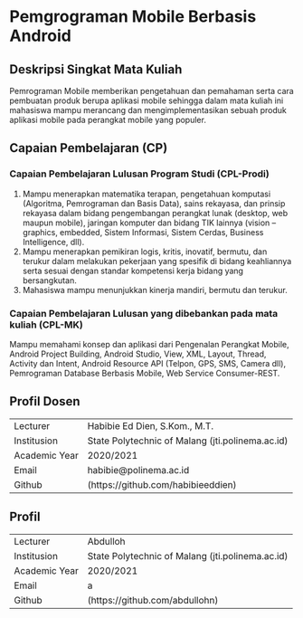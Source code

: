 # Pemgrograman Mobile Berbasis Android

## Deskripsi Singkat Mata Kuliah

Pemrograman Mobile memberikan pengetahuan dan pemahaman serta cara pembuatan produk berupa aplikasi 
mobile sehingga dalam mata kuliah ini mahasiswa mampu merancang dan mengimplementasikan sebuah produk aplikasi mobile pada perangkat mobile yang populer.

## Capaian Pembelajaran (CP)

### Capaian Pembelajaran Lulusan Program Studi   (CPL-Prodi)     

1. Mampu menerapkan matematika terapan, pengetahuan komputasi (Algoritma, Pemrograman dan Basis Data), sains rekayasa, dan prinsip rekayasa dalam bidang pengembangan 
perangkat lunak (desktop, web maupun mobile), jaringan komputer dan bidang TIK lainnya (vision – graphics, embedded, Sistem Informasi, Sistem Cerdas, Business Intelligence, dll).
2. Mampu menerapkan pemikiran logis, kritis, inovatif, bermutu, dan terukur dalam melakukan pekerjaan yang spesifik di bidang keahliannya serta sesuai dengan standar 
kompetensi kerja bidang yang bersangkutan. 
3. Mahasiswa mampu menunjukkan kinerja mandiri, bermutu dan terukur.

### Capaian Pembelajaran Lulusan yang dibebankan pada mata kuliah (CPL-MK)

Mampu memahami konsep dan aplikasi dari Pengenalan Perangkat Mobile, Android Project Building, Android Studio, View, XML, Layout, Thread, Activity dan Intent, 
Android Resource API (Telpon, GPS, SMS, Camera dll), Pemrograman Database Berbasis Mobile, Web Service Consumer-REST.

## Profil Dosen 

<table>
 <tbody>
  <tr>
   <td>Lecturer</td><td>Habibie Ed Dien, S.Kom., M.T.</td></td>
  </tr>
  <tr>
   <td>Institusion</td><td>State Polytechnic of Malang (jti.polinema.ac.id)</td></td>
  </tr>
  <tr>
   <td>Academic Year</td><td>2020/2021</td></td>
  </tr>
  <tr>
   <td>Email</td><td>habibie@polinema.ac.id</td></td>
  </tr>
  <tr>
   <td>Github</td><td>(https://github.com/habibieeddien)</td></td>
  </tr>
 </tbody>
</table>

## Profil  

<table>
 <tbody>
  <tr>
   <td>Lecturer</td><td>Abdulloh</td></td>
  </tr>
  <tr>
   <td>Institusion</td><td>State Polytechnic of Malang (jti.polinema.ac.id)</td></td>
  </tr>
  <tr>
   <td>Academic Year</td><td>2020/2021</td></td>
  </tr>
  <tr>
   <td>Email</td><td>a</td></td>
  </tr>
  <tr>
   <td>Github</td><td>(https://github.com/abdullohn)</td></td>
  </tr>
 </tbody>
</table>
